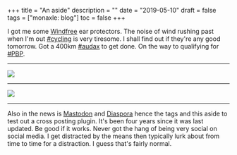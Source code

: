 +++
title = "An aside"
description = ""
date = "2019-05-10"
draft = false
tags = ["monaxle: blog"]
toc = false
+++

I got me some [Windfree](https://www.windfree.se/en/home) ear protectors. The noise of wind rushing past when I'm out [#cycling](https://mastodon.social/tags/cycling) is very tiresome. I shall find out if they're any good tomorrow. Got a 400km [#audax](https://mastodon.social/tags/audax) to get done. On the way to qualifying for [#PBP](https://mastodon.social/tags/pbp).

***

<img style="display:block;margin:auto" src="https://i.ibb.co/qY6Y8Bxh/elevation-profile.jpg">
 
 ***
<img style="display:block;margin:auto" src="https://i.ibb.co/VcryhDmR/route-29916922-map-full-570x480.png">

***

Also in the news is [Mastodon](https://mastodon.social/@monaxle) and [Diaspora](https://a.grumpy.world/stream) hence the tags and this aside to test out a cross posting plugin. It's been four years since it was last updated. Be good if it works. Never got the hang of being very social on social media. I get distracted by the means then typically lurk about from time to time for a distraction. I guess that's fairly normal.